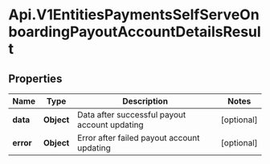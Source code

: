 # Api.V1EntitiesPaymentsSelfServeOnboardingPayoutAccountDetailsResult

## Properties

Name | Type | Description | Notes
------------ | ------------- | ------------- | -------------
**data** | **Object** | Data after successful payout account updating | [optional] 
**error** | **Object** | Error after failed payout account updating | [optional] 


